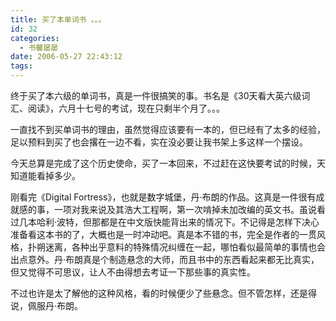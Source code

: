 ```yaml
---
title: 买了本单词书 。。。
id: 32
categories:
  - 书馨屡屡
date: 2006-05-27 22:43:12
tags:
---
```


终于买了本六级的单词书，真是一件很搞笑的事。书名是《30天看大英六级词汇、阅读》，六月十七号的考试，现在只剩半个月了。。。

一直找不到买单词书的理由，虽然觉得应该要有一本的，但已经有了太多的经验，足以预料到买了也会撂在一边不看，实在没必要让我书架上多这样一个摆设。

今天总算是完成了这个历史使命，买了一本回来，不过赶在这快要考试的时候，天知道能看掉多少。

刚看完《Digital Fortress》，也就是数字城堡，丹·布朗的作品。这真是一件很有成就感的事，一项对我来说及其浩大工程啊，第一次啃掉未加改编的英文书。虽说看过几本哈利·波特，但那都是在中文版快能背出来的情况下。不记得是怎样下决心准备看这本书的了，大概也是一时冲动吧。真是本不错的书，完全是作者的一贯风格，扑朔迷离，各种出乎意料的特殊情况纠缠在一起，哪怕看似最简单的事情也会出点意外。丹·布朗真是个制造悬念的大师，而且书中的东西看起来都无比真实，但又觉得不可思议，让人不由得想去考证一下那些事的真实性。

不过也许是太了解他的这种风格，看的时候便少了些悬念。但不管怎样，还是得说，佩服丹·布朗。
